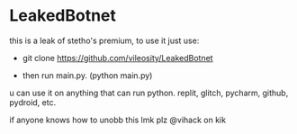 # LeakedBotnet
this is a leak of stetho's premium, to use it just use:



 - git clone https://github.com/vileosity/LeakedBotnet

  - then run main.py. (python main.py)



u can use it on anything that can run python. replit, glitch, pycharm, github, pydroid, etc.

if anyone knows how to unobb this lmk plz @vihack on kik
